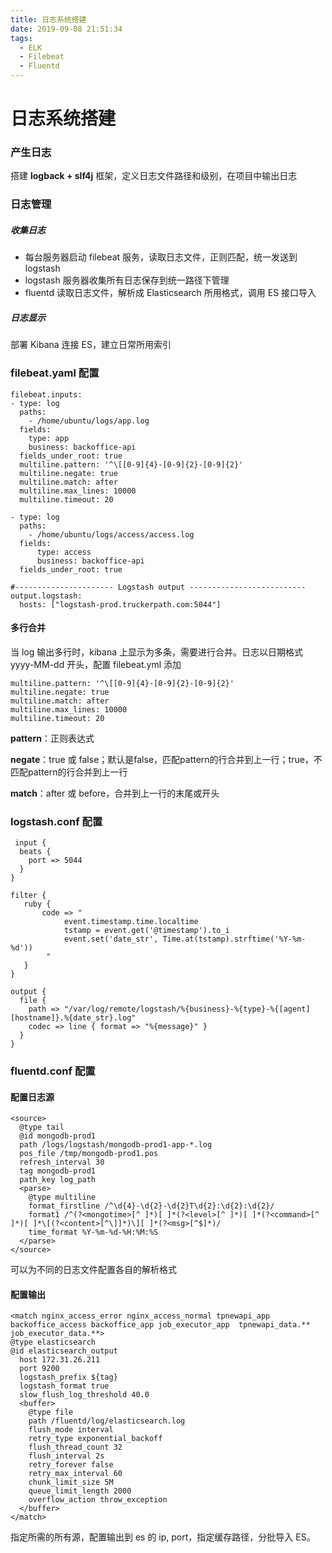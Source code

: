 ```yaml
---
title: 日志系统搭建
date: 2019-09-08 21:51:34
tags:
  - ELK
  - Filebeat
  - Fluentd
---
```

# 日志系统搭建

### 产生日志

搭建 **logback + slf4j** 框架，定义日志文件路径和级别，在项目中输出日志

### 日志管理

##### **收集日志**

* 每台服务器启动 filebeat 服务，读取日志文件，正则匹配，统一发送到 logstash
* logstash 服务器收集所有日志保存到统一路径下管理
* fluentd 读取日志文件，解析成 Elasticsearch 所用格式，调用 ES 接口导入

##### **日志显示**

部署 Kibana 连接 ES，建立日常所用索引

### filebeat.yaml 配置

```
filebeat.inputs:
- type: log
  paths:
    - /home/ubuntu/logs/app.log
  fields:
    type: app
    business: backoffice-api
  fields_under_root: true
  multiline.pattern: '^\[[0-9]{4}-[0-9]{2}-[0-9]{2}'
  multiline.negate: true
  multiline.match: after
  multiline.max_lines: 10000
  multiline.timeout: 20

- type: log
  paths:
    - /home/ubuntu/logs/access/access.log
  fields:
      type: access
      business: backoffice-api
  fields_under_root: true
  
#---------------------- Logstash output --------------------------
output.logstash:
  hosts: ["logstash-prod.truckerpath.com:5044"]
```

#### 多行合并
当 log 输出多行时，kibana 上显示为多条，需要进行合并。日志以日期格式 yyyy-MM-dd 开头，配置 filebeat.yml 添加
 ```
 multiline.pattern: '^\[[0-9]{4}-[0-9]{2}-[0-9]{2}'
 multiline.negate: true
 multiline.match: after
 multiline.max_lines: 10000
 multiline.timeout: 20
```
**pattern**：正则表达式

**negate**：true 或 false；默认是false，匹配pattern的行合并到上一行；true，不匹配pattern的行合并到上一行

**match**：after 或 before，合并到上一行的末尾或开头

### logstash.conf 配置
```
 input {
  beats {
    port => 5044
  }
}

filter {
   ruby {
       code => "
            event.timestamp.time.localtime
            tstamp = event.get('@timestamp').to_i
            event.set('date_str', Time.at(tstamp).strftime('%Y-%m-%d'))
        "
   }
}

output {
  file {
    path => "/var/log/remote/logstash/%{business}-%{type}-%{[agent][hostname]}.%{date_str}.log"
    codec => line { format => "%{message}" }
  }
}
```

###  fluentd.conf 配置

#### 配置日志源
```
<source>
  @type tail
  @id mongodb-prod1
  path /logs/logstash/mongodb-prod1-app-*.log
  pos_file /tmp/mongodb-prod1.pos
  refresh_interval 30
  tag mongodb-prod1
  path_key log_path
  <parse>
    @type multiline
    format_firstline /^\d{4}-\d{2}-\d{2}T\d{2}:\d{2}:\d{2}/
    format1 /^(?<mongotime>[^ ]*)[ ]*(?<level>[^ ]*)[ ]*(?<command>[^ ]*)[ ]*\[(?<content>[^\]]*)\][ ]*(?<msg>[^$]*)/
    time_format %Y-%m-%d-%H:%M:%S
  </parse>
</source>
```
可以为不同的日志文件配置各自的解析格式

#### 配置输出

```
<match nginx_access_error nginx_access_normal tpnewapi_app backoffice_access backoffice_app job_executor_app  tpnewapi_data.** job_executor_data.**>
@type elasticsearch
@id elasticsearch_output
  host 172.31.26.211
  port 9200
  logstash_prefix ${tag}
  logstash_format true
  slow_flush_log_threshold 40.0
  <buffer>
    @type file
    path /fluentd/log/elasticsearch.log
    flush_mode interval
    retry_type exponential_backoff
    flush_thread_count 32
    flush_interval 2s
    retry_forever false
    retry_max_interval 60
    chunk_limit_size 5M
    queue_limit_length 2000
    overflow_action throw_exception
  </buffer>
</match>
```
指定所需的所有源，配置输出到 es 的 ip, port，指定缓存路径，分批导入 ES。

